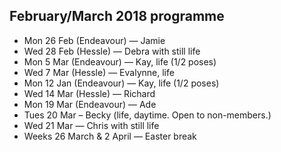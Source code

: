## February/March 2018 programme

* Mon 26 Feb (Endeavour) — Jamie
* Wed 28 Feb (Hessle) — Debra with still life
* Mon 5 Mar (Endeavour) — Kay, life (1/2 poses)
* Wed 7 Mar (Hessle) — Evalynne, life
* Mon 12 Jan (Endeavour) — Kay, life (1/2 poses)
* Wed 14 Mar (Hessle) — Richard
* Mon 19 Mar (Endeavour) — Ade
* Tues 20 Mar – Becky (life, daytime. Open to non-members.)
* Wed 21 Mar — Chris with still life
* Weeks 26 March & 2 April — Easter break